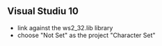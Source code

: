 ## Visual Studiu 10

* link against the ws2_32.lib library
* choose "Not Set" as the project "Character Set"

